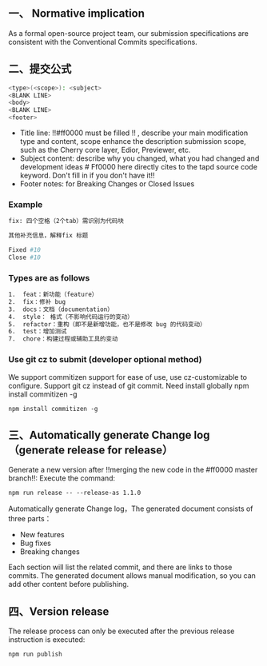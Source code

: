 
## 一、 Normative implication

As a formal open-source project team, our submission specifications are consistent with the Conventional Commits specifications.

## 二、提交公式

```bash
<type>(<scope>): <subject>
<BLANK LINE>
<body>
<BLANK LINE>
<footer>
```

- Title line:  !!#ff0000 must be filled !! , describe your main modification type and content, scope enhance the description submission scope, such as the Cherry core layer, Edior, Previewer, etc.
- Subject content: describe why you changed, what you had changed and development ideas  # Ff0000 here directly cites to the tapd source code keyword. Don't fill in if you don't have it!!
- Footer notes:  for Breaking Changes or Closed Issues

### Example

```bash
fix: 四个空格（2个tab）需识别为代码块

其他补充信息，解释fix 标题

Fixed #10 
Close #10
```

### Types are as follows

```bash
1.  feat：新功能（feature）
2.  fix：修补 bug
3.  docs：文档（documentation）
4.  style： 格式（不影响代码运行的变动）
5.  refactor：重构（即不是新增功能，也不是修改 bug 的代码变动）
6.  test：增加测试
7.  chore：构建过程或辅助工具的变动
```

### Use git cz to submit (developer optional method)

We support commitizen support for ease of use, use cz-customizable to configure. Support  git cz instead of git commit. Need install globally npm install commitizen -g

`npm install commitizen -g`

## 三、Automatically generate Change log（generate release for release）

 Generate a new version after !!merging the new code in the #ff0000 master branch!!: Execute the command:

`npm run release -- --release-as 1.1.0`

Automatically generate Change log，The generated document consists of three parts：

- New features
- Bug fixes
- Breaking changes

Each section will list the related commit, and there are links to those commits. The generated document allows manual modification, so you can add other content before publishing.

## 四、Version release

The release process can only be executed after the previous release instruction is executed:

`npm run publish`
